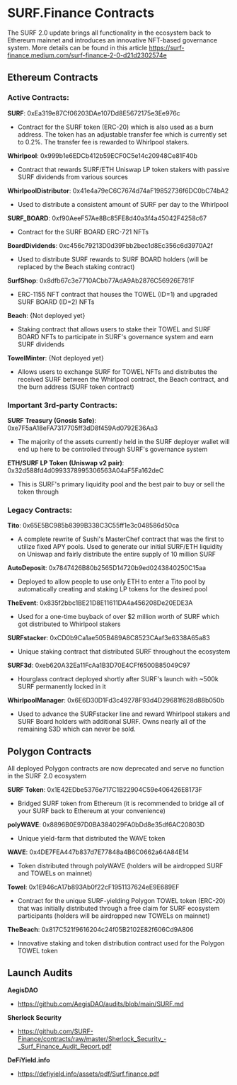 # SURF.Finance Contracts

The SURF 2.0 update brings all functionality in the ecosystem back to Ethereum mainnet and introduces an innovative NFT-based governance system. More details can be found in this article https://surf-finance.medium.com/surf-finance-2-0-d21d2302574e

## Ethereum Contracts

### Active Contracts:
**SURF**: 0xEa319e87Cf06203DAe107Dd8E5672175e3Ee976c
- Contract for the SURF token (ERC-20) which is also used as a burn address. The token has an adjustable transfer fee which is currently set to 0.2%. The transfer fee is rewarded to Whirlpool stakers.

**Whirlpool**: 0x999b1e6EDCb412b59ECF0C5e14c20948Ce81F40b
- Contract that rewards SURF/ETH Uniswap LP token stakers with passive SURF dividends from various sources

**WhirlpoolDistributor**: 0x41e4a79eC6C7674d74aF19852736f6DC0bC74bA2
- Used to distribute a consistent amount of SURF per day to the Whirlpool

**SURF_BOARD**: 0xf90AeeF57Ae8Bc85FE8d40a3f4a45042F4258c67
- Contract for the SURF BOARD ERC-721 NFTs

**BoardDividends**: 0xc456c79213D0d39Fbb2bec1d8Ec356c6d3970A2f
- Used to distribute SURF rewards to SURF BOARD holders (will be replaced by the Beach staking contract)

**SurfShop**: 0x8dfb67c3e7710ACbb77AdA9Ab2876C56926E781F
- ERC-1155 NFT contract that houses the TOWEL (ID=1) and upgraded SURF BOARD (ID=2) NFTs

**Beach**: {Not deployed yet}
- Staking contract that allows users to stake their TOWEL and SURF BOARD NFTs to participate in SURF's governance system and earn SURF dividends

**TowelMinter**: {Not deployed yet}
- Allows users to exchange SURF for TOWEL NFTs and distributes the received SURF between the Whirlpool contract, the Beach contract, and the burn address (SURF token contract)

### Important 3rd-party Contracts:
**SURF Treasury (Gnosis Safe)**: 0xe7F5aA18eFA7317705ff3dD8f459Ad0792E36Aa3
- The majority of the assets currently held in the SURF deployer wallet will end up here to be controlled through SURF's governance system

**ETH/SURF LP Token (Uniswap v2 pair)**: 0x32d588fd4d0993378995306563A04aF5Fa162deC
- This is SURF's primary liquidity pool and the best pair to buy or sell the token through

### Legacy Contracts:
**Tito**: 0x65E5BC985b8399B338C3C55ff1e3c048586d50ca
- A complete rewrite of Sushi's MasterChef contract that was the first to utilize fixed APY pools. Used to generate our initial SURF/ETH liquidity on Uniswap and fairly distribute the entire supply of 10 million SURF

**AutoDeposit**: 0x7847426B80b2565D14720b9ed0243840250C15aa
- Deployed to allow people to use only ETH to enter a Tito pool by automatically creating and staking LP tokens for the desired pool

**TheEvent**: 0x835f2bbc1BE21D8E11611DA4a456208De20EDE3A
- Used for a one-time buyback of over $2 million worth of SURF which got distributed to Whirlpool stakers

**SURFstacker**: 0xCD0b9Ca1ae505B489A8C8523CAaf3e6338A65a83
- Unique staking contract that distributed SURF throughout the ecosystem

**SURF3d**: 0xeb620A32Ea11FcAa1B3D70E4CFf6500B85049C97
- Hourglass contract deployed shortly after SURF's launch with ~500k SURF permanently locked in it

**WhirlpoolManager**: 0x6E6D30D1Fd3c49278F93d4D29681f628d88b050b
- Used to advance the SURFstacker line and reward Whirlpool stakers and SURF Board holders with additional SURF. Owns nearly all of the remaining S3D which can never be sold.


## Polygon Contracts
All deployed Polygon contracts are now deprecated and serve no function in the SURF 2.0 ecosystem

**SURF Token**: 0x1E42EDbe5376e717C1B22904C59e406426E8173F
- Bridged SURF token from Ethereum (it is recommended to bridge all of your SURF back to Ethereum at your convenience)

**polyWAVE**: 0x8896B0E97D0BA384029FA0bDd8e35df6AC20803D
- Unique yield-farm that distributed the WAVE token

**WAVE**: 0x4DE7FEA447b837d7E77848a4B6C0662a64A84E14
- Token distributed through polyWAVE (holders will be airdropped SURF and TOWELs on mainnet)

**Towel**: 0x1E946cA17b893Ab0f22cF1951137624eE9E689EF
- Contract for the unique SURF-yielding Polygon TOWEL token (ERC-20) that was initially distributed through a free claim for SURF ecosystem participants (holders will be airdropped new TOWELs on mainnet)

**TheBeach**: 0x817C521f9616204c24f05B2102E82f606Cd9A806
- Innovative staking and token distribution contract used for the Polygon TOWEL token

## Launch Audits
**AegisDAO**
- https://github.com/AegisDAO/audits/blob/main/SURF.md

**Sherlock Security**
- https://github.com/SURF-Finance/contracts/raw/master/Sherlock_Security_-_Surf_Finance_Audit_Report.pdf

**DeFiYield.info**
- https://defiyield.info/assets/pdf/Surf.finance.pdf
